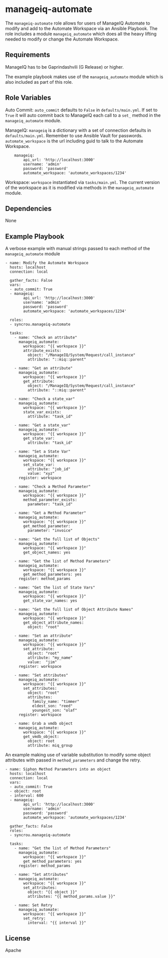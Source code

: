 manageiq-automate
=========

The `manageiq-automate` role allows for users of ManageIQ Automate to modify and add to the Automate Workspace via an Ansible Playbook.
The role includes a module `manageiq_automate` which does all the heavy lifting needed to modify or change the Automate Workspace.

Requirements
------------

ManageIQ has to be Gaprindashvili (G Release) or higher.

The example playbook makes use of the `manageiq_automate` module which is also included as part of this role.

Role Variables
--------------

Auto Commit:
    `auto_commit` defaults to `False` in `defaults/main.yml`.
    If set to `True` it will auto commit back to ManageIQ each
    call to a `set_` method in the `manageiq_automate` module.

ManageIQ:
    `manageiq` is a dictionary with a set of connection defaults in `defaults/main.yml`.
    Remember to use Ansible Vault for passwords.
    `automate_workspace` is the url including guid to talk to the Automate Workspace.

```
    manageiq:
        api_url: 'http://localhost:3000'
        username: 'admin'
        password: 'password'
        automate_workspace: 'automate_workspaces/1234'
```

Workspace:
    `workspace` instantiated via `tasks/main.yml`.
    The current version of the workspace as it is modified via methods
    in the `manageiq_automate` module.

Dependencies
------------

None

Example Playbook
----------------

A verbose example with manual strings passed to each method of the
`manageiq_automate` module

```
- name: Modify the Automate Workspace
  hosts: localhost
  connection: local

  gather_facts: False
  vars:
  - auto_commit: True
  - manageiq:
        api_url: 'http://localhost:3000'
        username: 'admin'
        password: 'password'
        automate_workspace: 'automate_workspaces/1234'

  roles:
  - syncrou.manageiq-automate

  tasks:
    - name: "Check an attribute"
      manageiq_automate:
        workspace: "{{ workspace }}"
        attribute_exists:
          object: "/ManageIQ/System/Request/call_instance"
          attribute: "::miq::parent"

    - name: "Get an attribute"
      manageiq_automate:
        workspace: "{{ workspace }}"
        get_attribute:
          object: "/ManageIQ/System/Request/call_instance"
          attribute: "::miq::parent"

    - name: "Check a state_var"
      manageiq_automate:
        workspace: "{{ workspace }}"
        state_var_exists:
          attribute: "task_id"

    - name: "Get a state_var"
      manageiq_automate:
        workspace: "{{ workspace }}"
        get_state_var:
          attribute: "task_id"

    - name: "Set a State Var"
      manageiq_automate:
        workspace: "{{ workspace }}"
        set_state_var:
          attribute: "job_id"
          value: "xyz"
      register: workspace

    - name: "Check a Method Parameter"
      manageiq_automate:
        workspace: "{{ workspace }}"
        method_parameter_exists:
          parameter: "task_id"

    - name: "Get a Method Parameter"
      manageiq_automate:
        workspace: "{{ workspace }}"
        get_method_parameter:
          parameter: "invoice"

    - name: "Get the full list of Objects"
      manageiq_automate:
        workspace: "{{ workspace }}"
        get_object_names: yes

    - name: "Get the list of Method Parameters"
      manageiq_automate:
        workspace: "{{ workspace }}"
        get_method_parameters: yes
      register: method_params

    - name: "Get the list of State Vars"
      manageiq_automate:
        workspace: "{{ workspace }}"
        get_state_var_names: yes

    - name: "Get the full list of Object Attribute Names"
      manageiq_automate:
        workspace: "{{ workspace }}"
        get_object_attribute_names:
          object: "root"

    - name: "Set an attribute"
      manageiq_automate:
        workspace: "{{ workspace }}"
        set_attribute:
          object: "root"
          attribute: "my_name"
          value:  "jim"
      register: workspace

    - name: "Set attributes"
      manageiq_automate:
        workspace: "{{ workspace }}"
        set_attributes:
          object: "root"
          attributes:
            family_name: "timmer"
            eldest_son: "reed"
            youngest_son: "olaf"
      register: workspace

    - name: Grab a vmdb object
      manageiq_automate:
        workspace: "{{ workspace }}"
        get_vmdb_object:
          object: root
          attribute: miq_group

```

An example making use of variable substitution to modify some object
attributes with passed in `method_parameters` and change the retry.

```
- name: Siphon Method Parameters into an object
  hosts: localhost
  connection: local
  vars:
  - auto_commit: True
  - object: root
  - interval: 600
  - manageiq:
        api_url: 'http://localhost:3000'
        username: 'admin'
        password: 'password'
        automate_workspace: 'automate_workspaces/1234'

  gather_facts: False
  roles:
  - syncrou.manageiq-automate

  tasks:
    - name: "Get the list of Method Parameters"
      manageiq_automate:
        workspace: "{{ workspace }}"
        get_method_parameters: yes
      register: method_params

    - name: "Set attributes"
      manageiq_automate:
        workspace: "{{ workspace }}"
        set_attributes:
          object: "{{ object }}"
          attributes: "{{ method_params.value }}"

    - name: Set Retry
      manageiq_automate:
        workspace: "{{ workspace }}"
        set_retry:
          interval: "{{ interval }}"
```

License
-------

Apache
